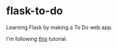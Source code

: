 # flask-to-do
Learning Flask by making a To Do web app.

I'm following [this](http://www.vertabelo.com/blog/technical-articles/web-app-development-with-flask-sqlalchemy-bootstrap-introduction?utm_source=Python+Weekly+Newsletter&amp;utm_campaign=a7cf945d96-Python_Weekly_Issue_193_May_28_2015&amp;utm_medium=email&amp;utm_term=0_9e26887fc5-a7cf945d96-312715629) tutorial.
